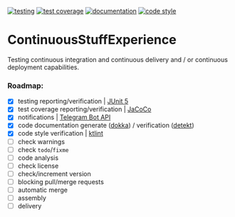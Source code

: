 [![testing](https://img.shields.io/static/v1?label=testing&message=passed&labelColor=212121&color=00c853&style=flat)](https://kepocnhh.github.io/ContinuousStuffExperience/reports/testing/c7d19fb7aa706de8f3e7aab4899080788cbfcb6e4eabbef7014945c30506fa172457a99d9d184c955556dda164ddb423a6e5d9d29cc36e409c07bfd4b10c2aaf)
[![test coverage](https://img.shields.io/static/v1?label=test%20coverage&message=86%25&labelColor=212121&color=00c853&style=flat)](https://kepocnhh.github.io/ContinuousStuffExperience/reports/coverage/4dbb71b79b458d64f75656c7c56f295f2e45213c95288b6bdea0f71584cdd3267e3378beed78dbb6c9cdc90f31c27a0ac62548fe253194f587e993a5f2827667)
[![documentation](https://img.shields.io/badge/documentation-2962ff.svg?style=flat)](https://kepocnhh.github.io/ContinuousStuffExperience/documentation/5082f1ae61e80bc659d565056e88303b9ce83aecb3b8920365cd97713639a09ccb1abb329b824d3e0325f05d62a54df5eff07f70b34336d0d546efac113950fc)
[![code style](https://img.shields.io/static/v1?label=code%20style&message=Kotlin%20Coding%20Conventions&labelColor=212121&color=2962ff&style=flat)](https://kotlinlang.org/docs/reference/coding-conventions.html)

# ContinuousStuffExperience
Testing continuous integration and continuous delivery and / or continuous deployment capabilities.

### Roadmap:

- [x] testing reporting/verification | [JUnit 5](https://junit.org/junit5/)
- [x] test coverage reporting/verification | [JaCoCo](https://www.jacoco.org/jacoco/)
- [x] notifications | [Telegram Bot API](https://core.telegram.org/bots/api/)
- [x] code documentation generate ([dokka](https://github.com/Kotlin/dokka/)) / verification ([detekt](https://github.com/arturbosch/detekt/))
- [x] code style verification | [ktlint](https://ktlint.github.io/)
- [ ] check warnings
- [ ] check `todo`/`fixme`
- [ ] code analysis
- [ ] check license
- [ ] check/increment version
- [ ] blocking pull/merge requests
- [ ] automatic merge
- [ ] assembly
- [ ] delivery